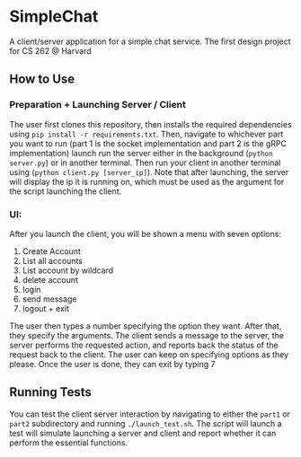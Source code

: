 # SimpleChat
A client/server application for a simple chat service. The first design project for CS 262 @ Harvard

## How to Use

### Preparation + Launching Server / Client
The user first clones this repository, then installs the required dependencies using `pip install -r requirements.txt`. Then, navigate to whichever part you want to run (part 1 is the socket implementation and part 2 is the gRPC implementation) launch run the server either in the background (`python server.py`) or in another terminal. Then run your client in another terminal using (`python client.py [server_ip]`). Note that after launching, the server will display the ip it is running on, which must be used as the argument for the script launching the client. 

### UI:
After you launch the client, you will be shown a menu with seven options:
1. Create Account
2. List all accounts
3. List account by wildcard
4. delete account
5. login
6. send message
7. logout + exit

The user then types a number specifying the option they want. After that, they specify the arguments. The client sends a message to the server, the server performs the requested action, and reports back the status of the request back to the client. The user can keep on specifying options as they please. Once the user is done, they can exit by typing 7

## Running Tests

You can test the client server interaction by navigating to either the `part1` or `part2` subdirectory and running `./launch_test.sh`. The script will launch a test will simulate launching a server and client and report whether it can perform the essential functions.




